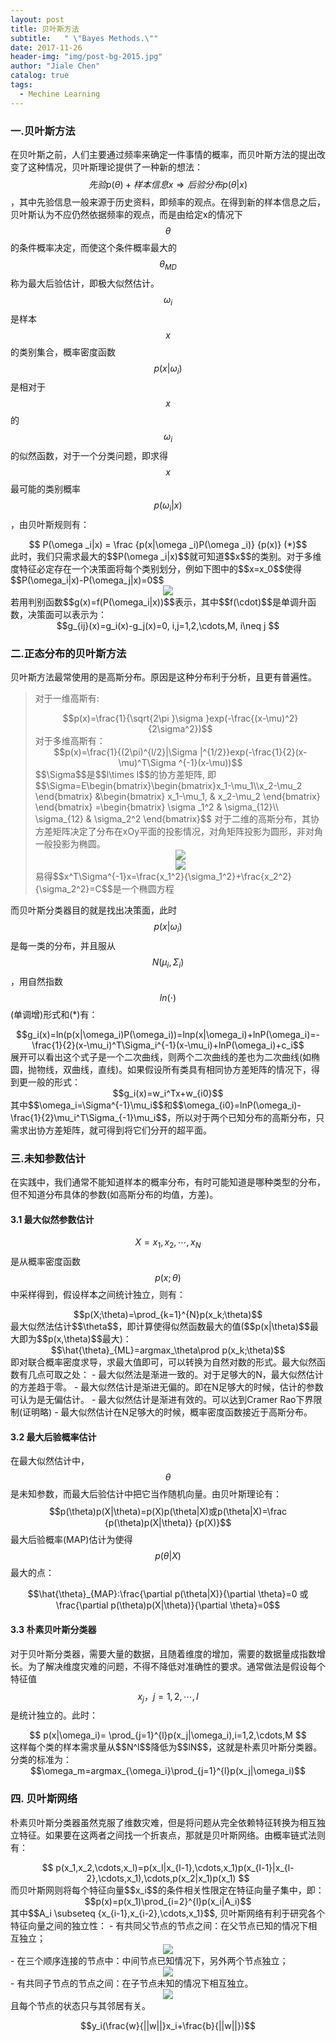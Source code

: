 ```yaml
---
layout: post
title: 贝叶斯方法
subtitle:   " \"Bayes Methods.\""
date: 2017-11-26
header-img: "img/post-bg-2015.jpg"
author: "Jiale Chen"
catalog: true
tags:
  - Mechine Learning
---
```


<script type="text/javascript" async src="//cdn.bootcss.com/mathjax/2.7.0/MathJax.js?config=TeX-AMS-MML_HTMLorMML"></script>
<script type="text/javascript" async src="https://cdnjs.cloudflare.com/ajax/libs/mathjax/2.7.1/MathJax.js?config=TeX-MML-AM_CHTML"></script>

### 一.贝叶斯方法
在贝叶斯之前，人们主要通过频率来确定一件事情的概率，而贝叶斯方法的提出改变了这种情况，贝叶斯理论提供了一种新的想法：$$先验p(\theta)+样本信息x \Rightarrow 后验分布p(\theta|x)$$，其中先验信息一般来源于历史资料，即频率的观点。在得到新的样本信息之后，贝叶斯认为不应仍然依据频率的观点，而是由给定x的情况下$$\theta$$的条件概率决定，而使这个条件概率最大的$$\theta_{MD}$$称为最大后验估计，即极大似然估计。
<br>
$$\omega_i$$是样本$$x$$的类别集合，概率密度函数$$p(x|\omega_i)$$是相对于$$x$$的$$\omega_i$$的似然函数，对于一个分类问题，即求得$$x$$最可能的类别概率$$p(\omega_i|x)$$，由贝叶斯规则有：
<center> $$ P(\omega _i|x) = \frac {p(x|\omega _i)P(\omega _i)} {p(x)} (*)$$ </center>
此时，我们只需求最大的$$P(\omega _i|x)$$就可知道$$x$$的类别。对于多维度特征必定存在一个决策面将每个类别划分，例如下图中的$$x=x_0$$使得$$P(\omega_i|x)-P(\omega_j|x)=0$$
<center> <img src="https://github.com/blogchenjl/MarkdownPic/blob/Razor_Atmel/Bayes_1.PNG?raw=true"  alt=" " /> </center>
若用判别函数$$g(x)=f(P(\omega_i|x))$$表示，其中$$f(\cdot)$$是单调升函数，决策面可以表示为：
<center> $$g_{ij}(x)=g_i(x)-g_j(x)=0, i,j=1,2,\cdots,M, i\neq j $$ </center>

### 二.正态分布的贝叶斯方法
贝叶斯方法最常使用的是高斯分布。原因是这种分布利于分析，且更有普遍性。
> 对于一维高斯有:
> <center> $$p(x)=\frac{1}{\sqrt{2\pi }\sigma }exp(-\frac{(x-\mu)^2}{2\sigma^2})$$ </center>
> 对于多维高斯有：
> <center> $$p(x)=\frac{1}{(2\pi)^{l/2}|\Sigma |^{1/2}}exp(-\frac{1}{2}(x-\mu)^T\Sigma ^{-1}(x-\mu))$$ </center>
> $$\Sigma$$是$$l\times l$$的协方差矩阵, 即
> $$\Sigma=E\begin{bmatrix}\begin{bmatrix}x_1-\mu_1\\x_2-\mu_2 \end{bmatrix} &\begin{bmatrix} x_1-\mu_1, & x_2-\mu_2 \end{bmatrix} \end{bmatrix} =\begin{bmatrix} \sigma _1^2 & \sigma_{12}\\ \sigma_{12} & \sigma_2^2 \end{bmatrix}$$
> 对于二维的高斯分布，其协方差矩阵决定了分布在xOy平面的投影情况，对角矩阵投影为圆形，非对角一般投影为椭圆。
> <center> <img src="https://github.com/blogchenjl/MarkdownPic/blob/Razor_Atmel/Bayes_2.PNG?raw=true"  alt=" " /> </center>
> <center> <img src="https://github.com/blogchenjl/MarkdownPic/blob/Razor_Atmel/Bayes_3.PNG?raw=true"  alt=" " /> </center>
> 易得$$x^T\Sigma^{-1}x=\frac{x_1^2}{\sigma_1^2}+\frac{x_2^2}{\sigma_2^2}=C$$是一个椭圆方程


而贝叶斯分类器目的就是找出决策面，此时$$p(x|\omega_i)$$是每一类的分布，并且服从$$N(\mu_i, \Sigma_i)$$，用自然指数$$ln(\cdot)$$(单调增)形式和(*)有：
<center> $$g_i(x)=ln(p(x|\omega_i)P(\omega_i))=lnp(x|\omega_i)+lnP(\omega_i)=-\frac{1}{2}(x-\mu_i)^T\Sigma_i^{-1}(x-\mu_i)+lnP(\omega_i)+c_i$$ </center>
展开可以看出这个式子是一个二次曲线，则两个二次曲线的差也为二次曲线(如椭圆，抛物线，双曲线，直线)。如果假设所有类具有相同协方差矩阵的情况下，得到更一般的形式：
<center> $$g_i(x)=w_i^Tx+w_{i0}$$ </center>
其中$$\omega_i=\Sigma^{-1}\mu_i$$和$$\omega_{i0}=lnP(\omega_i)-\frac{1}{2}\mu_i^T\Sigma_{-1}\mu_i$$，所以对于两个已知分布的高斯分布，只需求出协方差矩阵，就可得到将它们分开的超平面。

### 三.未知参数估计
在实践中，我们通常不能知道样本的概率分布，有时可能知道是哪种类型的分布，但不知道分布具体的参数(如高斯分布的均值，方差)。
#### 3.1 最大似然参数估计
$$X={x_1,x_2,\cdots,x_N}$$是从概率密度函数$$p(x;\theta)$$中采样得到，假设样本之间统计独立，则有：
<center> $$p(X;\theta)=\prod_{k=1}^{N}p(x_k;\theta)$$ </center>
最大似然法估计$$\theta$$，即计算使得似然函数最大的值($$p(x|\theta)$$最大即为$$p(x,\theta)$$最大)：
<center> $$\hat{\theta}_{ML}=argmax_\theta\prod p(x_k;\theta)$$ </center>
即对联合概率密度求导，求最大值即可，可以转换为自然对数的形式。最大似然函数有几点可取之处：
- 最大似然法是渐进一致的。对于足够大的N，最大似然估计的方差趋于零。
- 最大似然估计是渐进无偏的。即在N足够大的时候，估计的参数可认为是无偏估计。
- 最大似然估计是渐进有效的。可以达到Cramer Rao下界限制(证明略)
- 最大似然估计在N足够大的时候，概率密度函数接近于高斯分布。

#### 3.2 最大后验概率估计
在最大似然估计中，$$\theta$$是未知参数，而最大后验估计中把它当作随机向量。由贝叶斯理论有：
$$p(\theta)p(X|\theta)=p(X)p(\theta|X)或p(\theta|X)=\frac {p(\theta)p(X|\theta)} {p(X)}$$
最大后验概率(MAP)估计为使得$$p(\theta|X)$$最大的点：
<center> $$\hat{\theta}_{MAP}:\frac{\partial p(\theta|X)}{\partial \theta}=0 或 \frac{\partial p(\theta)p(X|\theta)}{\partial \theta}=0$$ </center>

#### 3.3 朴素贝叶斯分类器
对于贝叶斯分类器，需要大量的数据，且随着维度的增加，需要的数据量成指数增长。为了解决维度灾难的问题，不得不降低对准确性的要求。通常做法是假设每个特征值$$x_j，j=1,2,\cdots,l$$是统计独立的。此时：
<center> $$ p(x|\omega_i)= \prod_{j=1}^{l}p(x_j|\omega_i),i=1,2,\cdots,M $$ </center>
这样每个类的样本需求量从$$N^l$$降低为$$lN$$，这就是朴素贝叶斯分类器。分类的标准为：
<center> $$\omega_m=argmax_{\omega_i}\prod_{j=1}^{l}p(x_j|\omega_i)$$ </center>

### 四. 贝叶斯网络
朴素贝叶斯分类器虽然克服了维数灾难，但是将问题从完全依赖特征转换为相互独立特征。如果要在这两者之间找一个折衷点，那就是贝叶斯网络。由概率链式法则有：
<center> $$ p(x_1,x_2,\cdots,x_l)=p(x_l|x_{l-1},\cdots,x_1)p(x_{l-1}|x_{l-2},\cdots,x_1),\cdots,p(x_2|x_1)p(x_1) $$ </center>
而贝叶斯网则将每个特征向量$$x_i$$的条件相关性限定在特征向量子集中，即：
<center> $$p(x)=p(x_1)\prod_{i=2}^{l}p(x_i|A_i)$$ </center>
其中$$A_i \subseteq {x_{i-1},x_{i-2},\cdots,x_1}$$,
贝叶斯网络有利于研究各个特征向量之间的独立性：
- 有共同父节点的节点之间：在父节点已知的情况下相互独立；
<center> <img src="https://github.com/blogchenjl/MarkdownPic/blob/Razor_Atmel/Bayes_4.PNG?raw=true"  alt=" " /> </center>
- 在三个顺序连接的节点中：中间节点已知情况下，另外两个节点独立；
<center> <img src="https://github.com/blogchenjl/MarkdownPic/blob/Razor_Atmel/Bayes_5.PNG?raw=true"  alt=" " /> </center>
- 有共同子节点的节点之间：在子节点未知的情况下相互独立。
<center> <img src="https://github.com/blogchenjl/MarkdownPic/blob/Razor_Atmel/Bayes_6.PNG?raw=true"  alt=" " /> </center>
且每个节点的状态只与其邻居有关。

```math
y_i(\frac{w}{||w||}x_i+\frac{b}{||w||})
```
